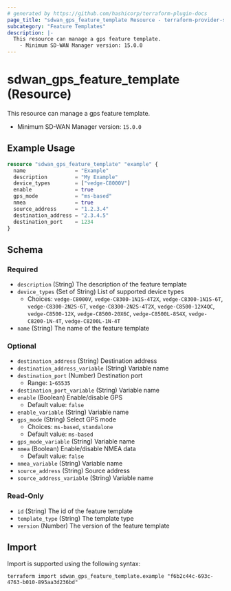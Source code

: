 ```yaml
---
# generated by https://github.com/hashicorp/terraform-plugin-docs
page_title: "sdwan_gps_feature_template Resource - terraform-provider-sdwan"
subcategory: "Feature Templates"
description: |-
  This resource can manage a gps feature template.
    - Minimum SD-WAN Manager version: 15.0.0
---
```


# sdwan_gps_feature_template (Resource)

This resource can manage a gps feature template.
  - Minimum SD-WAN Manager version: `15.0.0`

## Example Usage

```terraform
resource "sdwan_gps_feature_template" "example" {
  name                = "Example"
  description         = "My Example"
  device_types        = ["vedge-C8000V"]
  enable              = true
  gps_mode            = "ms-based"
  nmea                = true
  source_address      = "1.2.3.4"
  destination_address = "2.3.4.5"
  destination_port    = 1234
}
```

<!-- schema generated by tfplugindocs -->
## Schema

### Required

- `description` (String) The description of the feature template
- `device_types` (Set of String) List of supported device types
  - Choices: `vedge-C8000V`, `vedge-C8300-1N1S-4T2X`, `vedge-C8300-1N1S-6T`, `vedge-C8300-2N2S-6T`, `vedge-C8300-2N2S-4T2X`, `vedge-C8500-12X4QC`, `vedge-C8500-12X`, `vedge-C8500-20X6C`, `vedge-C8500L-8S4X`, `vedge-C8200-1N-4T`, `vedge-C8200L-1N-4T`
- `name` (String) The name of the feature template

### Optional

- `destination_address` (String) Destination address
- `destination_address_variable` (String) Variable name
- `destination_port` (Number) Destination port
  - Range: `1`-`65535`
- `destination_port_variable` (String) Variable name
- `enable` (Boolean) Enable/disable GPS
  - Default value: `false`
- `enable_variable` (String) Variable name
- `gps_mode` (String) Select GPS mode
  - Choices: `ms-based`, `standalone`
  - Default value: `ms-based`
- `gps_mode_variable` (String) Variable name
- `nmea` (Boolean) Enable/disable NMEA data
  - Default value: `false`
- `nmea_variable` (String) Variable name
- `source_address` (String) Source address
- `source_address_variable` (String) Variable name

### Read-Only

- `id` (String) The id of the feature template
- `template_type` (String) The template type
- `version` (Number) The version of the feature template

## Import

Import is supported using the following syntax:

```shell
terraform import sdwan_gps_feature_template.example "f6b2c44c-693c-4763-b010-895aa3d236bd"
```
